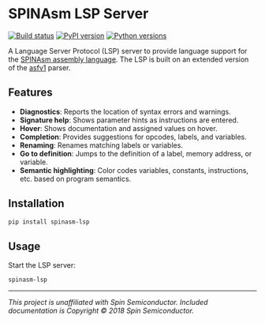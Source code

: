 # SPINAsm LSP Server

[![Build status](https://github.com/aazuspan/spinasm-lsp/actions/workflows/ci.yaml/badge.svg)](https://github.com/aazuspan/spinasm-lsp/actions/workflows/ci.yaml)
[![PyPI version](https://img.shields.io/pypi/v/spinasm-lsp)](https://pypi.python.org/pypi/spinasm-lsp)
[![Python versions](https://img.shields.io/pypi/pyversions/spinasm-lsp.svg)](https://pypi.python.org/pypi/spinasm-lsp)

A Language Server Protocol (LSP) server to provide language support for the [SPINAsm assembly language](http://www.spinsemi.com/Products/datasheets/spn1001-dev/SPINAsmUserManual.pdf). The LSP is built on an extended version of the [asfv1](https://github.com/ndf-zz/asfv1) parser.

## Features

- **Diagnostics**: Reports the location of syntax errors and warnings.
- **Signature help**: Shows parameter hints as instructions are entered.
- **Hover**: Shows documentation and assigned values on hover.
- **Completion**: Provides suggestions for opcodes, labels, and variables.
- **Renaming**: Renames matching labels or variables.
- **Go to definition**: Jumps to the definition of a label, memory address, or variable.
- **Semantic highlighting**: Color codes variables, constants, instructions, etc. based on program semantics.

## Installation

```bash
pip install spinasm-lsp
```

## Usage

Start the LSP server:

```bash
spinasm-lsp
```

------

*This project is unaffiliated with Spin Semiconductor. Included documentation is Copyright © 2018 Spin Semiconductor.*
